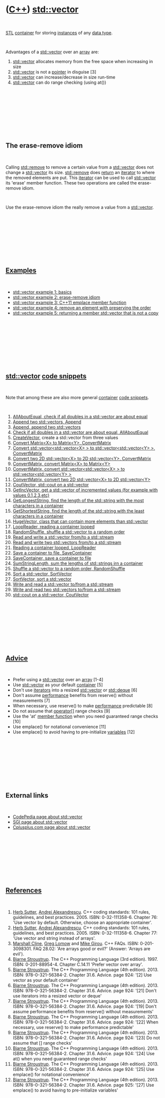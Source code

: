 



 

 

 

 

 

([C++](Cpp.htm)) [std::vector](CppVector.htm)
=============================================

 

[STL](CppStl.htm) [container](CppContainer.htm) for storing
[instances](CppInstance.htm) of any [data type](CppDataType.htm).

 

Advantages of a [std::vector](CppVector.htm) over an
[array](CppArray.htm) are:

1.  [std::vector](CppVector.htm) allocates memory from the free space
    when increasing in size
2.  [std::vector](CppVector.htm) is not a [pointer](CppPointer.htm) in
    disguise \[3\]
3.  [std::vector](CppVector.htm) can increase/decrease in size run-time
4.  [std::vector](CppVector.htm) can do range checking (using at())

 

 

 

 

 

The erase-remove idiom
----------------------

 

Calling [std::remove](CppRemove.htm) to remove a certain value from a
[std::vector](CppVector.htm) does not change a
[std::vector](CppVector.htm) its size. [std::remove](CppRemove.htm) does
[return](CppReturn.htm) an [iterator](CppIterator.htm) to where the
removed elements are put. This [iterator](CppIterator.htm) can be used
to call [std::vector](CppVector.htm) its 'erase' member function. These
two operations are called the erase-remove idiom.

 

Use the erase-remove idiom the really remove a value from a
[std::vector](CppVector.htm).

 

 

 

 

 

[Examples](CppExample.htm)
--------------------------

 

-   [std::vector example 1: basics](CppVectorExample1.htm)
-   [std::vector example 2: erase-remove idiom](CppVectorExample2.htm)
-   [std::vector example 3: C++11 emplace member
    function](CppVectorExample3.htm)
-   [std::vector example 4: remove an element with preserving the
    order](CppVectorExample4.htm)
-   [std::vector example 5: returning a member std::vector that is not a
    copy](CppVectorExample5.htm)

 

 

 

 

 

[std::vector](CppVector.htm) [code snippets](CppCodeSnippets.htm)
-----------------------------------------------------------------

 

Note that among these are also more general
[container](CppContainer.htm) [code snippets](CppCodeSnippets.htm).

 

1.  [AllAboutEqual, check if all doubles in a std::vector are about
    equal](CppAllAboutEqual.htm)
2.  [Append two std::vectors, Append](CppAppend.htm)
3.  [Append, append two std::vectors](CppAppend.htm)
4.  [Check if all doubles in a std::vector are about equal,
    AllAboutEqual](CppAllAboutEqual.htm)
5.  [CreateVector](CppCreateVector.htm), create a std::vector from three
    values
6.  [Convert Matrix&lt;X&gt; to Matrix&lt;Y&gt;,
    ConvertMatrix](CppConvertMatrix.htm)
7.  [Convert std::vector&lt;std::vector&lt;X&gt; &gt; to
    std::vector&lt;std::vector&lt;Y&gt; &gt;,
    ConvertMatrix](CppConvertMatrix.htm)
8.  [Convert two 2D std::vector&lt;X&gt; to 2D std::vector&lt;Y&gt;,
    ConvertMatrix](CppConvertMatrix.htm)
9.  [ConvertMatrix, convert Matrix&lt;X&gt; to
    Matrix&lt;Y&gt;](CppConvertMatrix.htm)
10. [ConvertMatrix, convert std::vector&lt;std::vector&lt;X&gt; &gt; to
    std::vector&lt;std::vector&lt;Y&gt; &gt;](CppConvertMatrix.htm)
11. [ConvertMatrix, convert two 2D std::vector&lt;X&gt; to 2D
    std::vector&lt;Y&gt;](CppConvertMatrix.htm)
12. [CoutVector, std::cout on a std::vector](CppCoutVector.htm)
13. [GetIncVector, get a std::vector of incremented values (for example
    with values 0,1,2,3,etc)](CppGetIncVector.htm)
14. [GetLongestString, find the length of the std::string with the most
    characters in a container](CppGetLongestStringLength.htm)
15. [GetShortestString, find the length of the std::string with the
    least characters in a container](CppGetShortestStringLength.htm)
16. [HugeVector, class that can contain more elements than
    std::vector](CppHugeVector.htm)
17. [LoopReader, reading a container looped](CppLoopReader.htm)
18. [RandomShuffle, shuffle a std::vector to a random
    order](CppRandomShuffle.htm)
19. [Read and write a std::vector from/to a
    std::stream](CppVectorToStream.htm)
20. [Read and write two std::vectors from/to a
    std::stream](CppVectorsToStream.htm)
21. [Reading a container looped, LoopReader](CppLoopReader.htm)
22. [Save a container to file, SaveContainer](CppSaveContainer.htm)
23. [SaveContainer, save a container to file](CppSaveContainer.htm)
24. [SumStringLength, sum the lengths of std::strings irn a
    container](CppSumStringLength.htm)
25. [Shuffle a std::vector to a random order,
    RandomShuffle](CppRandomShuffle.htm)
26. [Sort a std::vector, SortVector](CppSortVector.htm)
27. [SortVector, sort a std::vector](CppSortVector.htm)
28. [Write and read a std::vector to/from a
    std::stream](CppVectorToStream.htm)
29. [Write and read two std::vectors to/from a
    std::stream](CppVectorsToStream.htm)
30. [std::cout on a std::vector, CoutVector](CppCoutVector.htm)

 

 

 

 

 

[Advice](CppAdvice.htm)
-----------------------

 

-   Prefer using a [std::vector](CppVector.htm) over an
    [array](CppArray.htm) \[1-4\]
-   Use [std::vector](CppVector.htm) as your default
    [container](CppContainer.htm) \[5\]
-   Don't use [iterators](CppIterator.htm) into a resized
    [std::vector](CppVector.htm) or [std::deque](CppDeque.htm) \[6\]
-   Don't assume [performance](CppPerformance.htm) benefits
    from reserve() without measurements \[7\]
-   When necessary, use reserve() to make
    [performance](CppPerformance.htm) predictable \[8\]
-   Do not assume that [operator\[\]](CppOperatorIndex.htm) range checks
    \[9\]
-   Use the 'at' [member function](CppMemberFunction.htm) when you need
    guaranteed range checks \[10\]
-   Use emplace() for notational convenience \[11\]
-   Use emplace() to avoid having to pre-initialize
    [variables](CppVariable.htm) \[12\]

 

 

 

 

 

External links
--------------

 

-   [CodePedia page about
    std::vector](http://www.codepedia.com/CppVector)
-   [SGI page about
    std::vector](http://www.sgi.com/tech/stl/Vector.html)
-   [Cplusplus.com page about
    std::vector](http://www.cplusplus.com/reference/stl/vector/vector)

 

 

 

 

 

[References](CppReferences.htm)
-------------------------------

 

1.  [Herb Sutter](CppHerbSutter.htm), [Andrei
    Alexandrescu](CppAndreiAlexandrescu.htm). C++ coding standards: 101
    rules, guidelines, and best practices. 2005. ISBN: 0-32-111358-6.
    Chapter 76: 'Use vector by default. Otherwise, choose an
    appropriate container'.
2.  [Herb Sutter](CppHerbSutter.htm), [Andrei
    Alexandrescu](CppAndreiAlexandrescu.htm). C++ coding standards: 101
    rules, guidelines, and best practices. 2005. ISBN: 0-32-111358-6.
    Chapter 77: 'Use vector and string instead of arrays'.
3.  [Marshall Cline](CppMarshallCline.htm), [Greg
    Lomow](CppGregLomow.htm) and [Mike Girou](CppMikeGirou.htm).
    C++ FAQs. ISBN: 0-201-3098301. FAQ 28.02: 'Are arrays good or evil?'
    (Answer: 'Arrays are evil').
4.  [Bjarne Stroustrup](CppBjarneStroustrup.htm). The C++ Programming
    Language (3rd edition). 1997. ISBN: 0-201-88954-4. Chapter C.14.11
    'Prefer vector over array'.
5.  [Bjarne Stroustrup](CppBjarneStroustrup.htm). The C++ Programming
    Language (4th edition). 2013. ISBN: 978-0-321-56384-2. Chapter 31.6.
    Advice. page 924: '\[2\] Use vector as your default container'
6.  [Bjarne Stroustrup](CppBjarneStroustrup.htm). The C++ Programming
    Language (4th edition). 2013. ISBN: 978-0-321-56384-2. Chapter 31.6.
    Advice. page 924: '\[21\] Don't use iterators into a resized vector
    or deque'
7.  [Bjarne Stroustrup](CppBjarneStroustrup.htm). The C++ Programming
    Language (4th edition). 2013. ISBN: 978-0-321-56384-2. Chapter 31.6.
    Advice. page 924: '\[19\] Don't assume performance benefits
    from reserve() without measurements'
8.  [Bjarne Stroustrup](CppBjarneStroustrup.htm). The C++ Programming
    Language (4th edition). 2013. ISBN: 978-0-321-56384-2. Chapter 31.6.
    Advice. page 924: '\[22\] When necessary, use reserve() to make
    performance predictable'
9.  [Bjarne Stroustrup](CppBjarneStroustrup.htm). The C++ Programming
    Language (4th edition). 2013. ISBN: 978-0-321-56384-2. Chapter 31.6.
    Advice. page 924: '\[23\] Do not assume that \[\] range checks'
10. [Bjarne Stroustrup](CppBjarneStroustrup.htm). The C++ Programming
    Language (4th edition). 2013. ISBN: 978-0-321-56384-2. Chapter 31.6.
    Advice. page 924: '\[24\] Use at() when you need guaranteed range
    checks'
11. [Bjarne Stroustrup](CppBjarneStroustrup.htm). The C++ Programming
    Language (4th edition). 2013. ISBN: 978-0-321-56384-2. Chapter 31.6.
    Advice. page 924: '\[25\] Use emplace() for notational convenience'
12. [Bjarne Stroustrup](CppBjarneStroustrup.htm). The C++ Programming
    Language (4th edition). 2013. ISBN: 978-0-321-56384-2. Chapter 31.6.
    Advice. page 925: '\[27\] Use emplace() to avoid having to
    pre-initialize variables'

 

 

 

 

 





 



